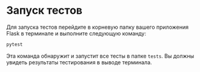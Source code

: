 # Запуск тестов

Для запуска тестов перейдите в корневую папку вашего приложения Flask в терминале и выполните следующую команду:

```bash
pytest
```

Эта команда обнаружит и запустит все тесты в папке `tests`. Вы должны увидеть результаты тестирования в выводе терминала.

#
